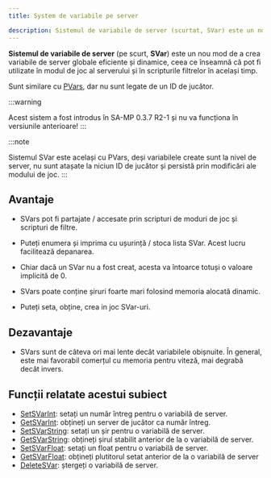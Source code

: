 ```yaml
---
title: System de variabile pe server

description: Sistemul de variabile de server (scurtat, SVar) este un nou mod de a crea variabile de server într-o metodă eficientă creată dinamic la nivel global, ceea ce înseamnă că pot fi utilizate în mod de joc și filtru scripturi ale serverului în același timp.
---
```


**Sistemul de variabile de server** (pe scurt, **SVar**) este un nou mod de a crea variabile de server globale eficiente și dinamice, ceea ce înseamnă că pot fi utilizate în modul de joc al serverului și în scripturile filtrelor în același timp.


Sunt similare cu [PVars](perplayervariablesystem), dar nu sunt legate de un ID de jucător.

:::warning

Acest sistem a fost introdus în SA-MP 0.3.7 R2-1 și nu va funcționa în versiunile anterioare!
:::

:::note

Sistemul SVar este același cu PVars, deși variabilele create sunt la nivel de server, nu sunt atașate la niciun ID de jucător și persistă prin modificări ale modului de joc.
:::

## Avantaje

- SVars pot fi partajate / accesate prin scripturi de moduri de joc și scripturi de filtre.

- Puteți enumera și imprima cu ușurință / stoca lista SVar. Acest lucru facilitează depanarea.

- Chiar dacă un SVar nu a fost creat, acesta va întoarce totuși o valoare implicită de 0.

- SVars poate conține șiruri foarte mari folosind memoria alocată dinamic.

- Puteți seta, obține, crea in joc SVar-uri.

## Dezavantaje

- SVars sunt de câteva ori mai lente decât variabilele obișnuite. În general, este mai favorabil comerțul cu memoria pentru viteză, mai degrabă decât invers.

## Funcții relatate acestui subiect

- [SetSVarInt](../scripting/functions/SetSVarInt): setați un număr întreg pentru o variabilă de server.
- [GetSVarInt](../scripting/functions/GetSVarInt): obțineți un server de jucător ca număr întreg.
- [SetSVarString](../scripting/functions/SetSVarString): setați un șir pentru o variabilă de server.
- [GetSVarString](../scripting/functions/GetSVarString): obțineți șirul stabilit anterior de la o variabilă de server.
- [SetSVarFloat](../scripting/functions/SetSVarFloat): setați un float pentru o variabilă de server.
- [GetSVarFloat](../scripting/functions/GetSVarFloat): obțineți plutitorul setat anterior de la o variabilă de server
- [DeleteSVar](../scripting/functions/DeleteSVar): ștergeți o variabilă de server.
